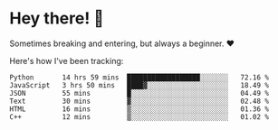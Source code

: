 # Hey there! 👋
Sometimes breaking and entering, but always a beginner. ❤️

Here's how I've been tracking:
<!--START_SECTION:waka-->

```text
Python       14 hrs 59 mins  ██████████████████░░░░░░░   72.16 %
JavaScript   3 hrs 50 mins   ████▓░░░░░░░░░░░░░░░░░░░░   18.49 %
JSON         55 mins         █░░░░░░░░░░░░░░░░░░░░░░░░   04.49 %
Text         30 mins         ▓░░░░░░░░░░░░░░░░░░░░░░░░   02.48 %
HTML         16 mins         ▒░░░░░░░░░░░░░░░░░░░░░░░░   01.36 %
C++          12 mins         ▒░░░░░░░░░░░░░░░░░░░░░░░░   01.02 %
```

<!--END_SECTION:waka-->
